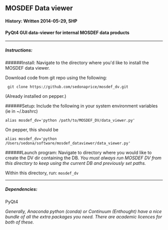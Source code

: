 ## MOSDEF Data viewer
#### History: Written 2014-05-29, SHP

#### PyQt4 GUI data-viewer for internal MOSDEF data products




---

	
##### Instructions:
######Install:
Navigate to the directory where you'd like to install the MOSDEF data viewer.

Download code from git repo using the following:

``` git clone https://github.com/sedonaprice/mosdef_dv.git```

(Already installed on pepper.)

######Setup:
Include the following in your system environment variables (ie in ~/.bashrc)

	alias mosdef_dv='python /path/to/MOSDEF_DV/data_viewer.py'

On pepper, this should be 
	
	alias mosdef_dv='python /Users/sedona/software/mosdef_dataviewer/data_viewer.py'


######Launch program:
Navigate to directory where you would like to create the DV dir containing the DB. 
_You must always run MOSDEF DV from this directory to keep using the current DB and 
previously set paths._

Within this directory, run:
``` mosdef_dv ```


---

##### Dependencies:
PyQt4

*Generally, Anaconda python (conda) or Continuum (Enthought)
have a nice bundle of all the extra packages you need.
There are academic licences for both of these.*




